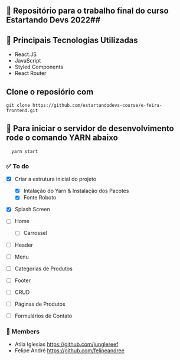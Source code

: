 ## :memo: Repositório para o trabalho final do curso Estartando Devs 2022##

## :wrench: Principais Tecnologias Utilizadas
- React.JS
- JavaScript 
- Styled Components 
- React Router

## Clone o reposiório com 
  
 ```
 git clone https://github.com/estartandodevs-course/e-feira-frontend.git
 ```
 
## :rocket: Para iniciar o servidor de desenvolvimento rode o comando YARN abaixo

```
  yarn start
```

### :white_check_mark: To do

- [x] Criar a estrutura inicial do projeto 
  - [x] Intalação do Yarn & Instalação dos Pacotes 
  - [x] Fonte Roboto
- [x] Splash Screen 
- [ ] Home
  - [ ] Carrossel
- [ ] Header
- [ ] Menu
- [ ] Categorias de Produtos
- [ ] Footer
- [ ] CRUD
- [ ] Páginas de Produtos
- [ ] Formulários de Contato


### :handshake: Members 

  - Atila Iglesias https://github.com/junglereef
  - Felipe André https://github.com/felipeandree
